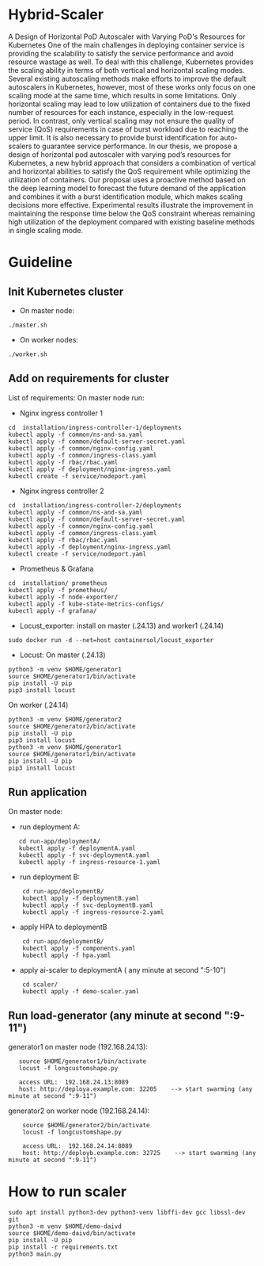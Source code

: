 # Hybrid-Scaler
A Design of Horizontal PoD Autoscaler with Varying PoD's Resources for Kubernetes
One of the main challenges in deploying container service is providing the scalability to satisfy the service performance and avoid resource wastage as well. To deal with this challenge, Kubernetes provides the scaling ability in terms of both vertical and horizontal scaling modes. Several existing autoscaling methods make efforts to improve the default autoscalers in Kubernetes, however, most of these works only focus on one scaling mode at the same time, which results in some limitations. Only horizontal scaling may lead to low utilization of containers due to the fixed number of resources for each instance, especially in the low-request period. In contrast, only vertical scaling may not ensure the quality of service (QoS) requirements in case of burst workload due to reaching the upper limit. It is also necessary to provide burst identification for auto-scalers to guarantee service performance. In our thesis, we propose a design of horizontal pod autoscaler with varying pod’s resources for Kubernetes, a new hybrid approach that considers a combination of vertical and horizontal abilities to satisfy the QoS requirement while optimizing the utilization of containers. Our proposal uses a proactive method based on the deep learning model to forecast the future demand of the application and combines it with a burst identification module, which makes scaling decisions more effective. Experimental results illustrate the improvement in maintaining the response time below the QoS constraint whereas remaining high utilization of the deployment compared with existing baseline methods in single scaling mode.
# Guideline
##	Init Kubernetes cluster
-	On master node:
```
./master.sh
```
-	On worker nodes:
```
./worker.sh
```

##	Add on requirements for cluster
List of requirements:
On master node run:
-	Nginx ingress controller 1
```
cd  installation/ingress-controller-1/deployments
kubectl apply -f common/ns-and-sa.yaml
kubectl apply -f common/default-server-secret.yaml
kubectl apply -f common/nginx-config.yaml
kubectl apply -f common/ingress-class.yaml
kubectl apply -f rbac/rbac.yaml
kubectl apply -f deployment/nginx-ingress.yaml
kubectl create -f service/nodeport.yaml
```

-	Nginx ingress controller 2
```
cd  installation/ingress-controller-2/deployments
kubectl apply -f common/ns-and-sa.yaml
kubectl apply -f common/default-server-secret.yaml
kubectl apply -f common/nginx-config.yaml
kubectl apply -f common/ingress-class.yaml
kubectl apply -f rbac/rbac.yaml
kubectl apply -f deployment/nginx-ingress.yaml
kubectl create -f service/nodeport.yaml
```

-	Prometheus & Grafana
```
cd  installation/ prometheus
kubectl apply -f prometheus/
kubectl apply -f node-exporter/
kubectl apply -f kube-state-metrics-configs/
kubectl apply -f grafana/
```

-	Locust_exporter: install on master (.24.13) and worker1 (.24.14)
```
sudo docker run -d --net=host containersol/locust_exporter
```
-	Locust:
On master (.24.13)
```
python3 -m venv $HOME/generator1
source $HOME/generator1/bin/activate
pip install -U pip
pip3 install locust
```

On worker (.24.14)
```
python3 -m venv $HOME/generator2
source $HOME/generator2/bin/activate
pip install -U pip
pip3 install locust
python3 -m venv $HOME/generator1
source $HOME/generator1/bin/activate
pip install -U pip
pip3 install locust
```

## Run application 
On master node:
 - run deployment A:
 ```
 	cd run-app/deploymentA/
	kubectl apply -f deploymentA.yaml
	kubectl apply -f svc-deploymentA.yaml
	kubectl apply -f ingress-resource-1.yaml
 ```

- run deployment B:
```
	cd run-app/deploymentB/
	kubectl apply -f deploymentB.yaml
	kubectl apply -f svc-deploymentB.yaml
	kubectl apply -f ingress-resource-2.yaml
```

- apply HPA to deploymentB
```
	cd run-app/deploymentB/
	kubectl apply -f components.yaml
	kubectl apply -f hpa.yaml
```


- apply ai-scaler to deploymentA ( any minute at second ":5-10")
```
	cd scaler/
	kubectl apply -f demo-scaler.yaml
```

## Run load-generator (any minute at second ":9-11")

 generator1 on master node (192.168.24.13):
 ```
 	source $HOME/generator1/bin/activate
	locust -f longcustomshape.py
 ```

 ```
 	access URL:  192.168.24.13:8089
	host: http://deploya.example.com: 32205    --> start swarming (any minute at second ":9-11")
 ```
 

 generator2 on worker node (192.168.24.14):
```	
	source $HOME/generator2/bin/activate
	locust -f longcustomshape.py

	access URL:  192.168.24.14:8089
	host: http://deployb.example.com: 32725    --> start swarming (any minute at second ":9-11")
```

# How to run scaler
```
sudo apt install python3-dev python3-venv libffi-dev gcc libssl-dev git
python3 -m venv $HOME/demo-daivd
source $HOME/demo-daivd/bin/activate
pip install -U pip
pip install -r requirements.txt
python3 main.py
```